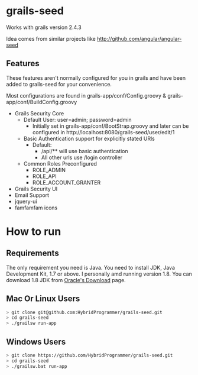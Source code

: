 # grails-seed
Works with grails version 2.4.3

Idea comes from similar projects like http://github.com/angular/angular-seed

## Features
These features aren't normally configured for you in grails and have been added to 
grails-seed for your convenience. 

Most configurations are found in grails-app/conf/Config.groovy & grails-app/conf/BuildConfig.groovy

* Grails Security Core
  * Default User: user=admin; password=admin
    * Initially set in grails-app/conf/BootStrap.groovy and later can be configured in http://localhost:8080/grails-seed/user/edit/1
  * Basic Authentication support for explicitly stated URls
    * Default: 
      * /api/** will use basic authentication 
      * All other urls use /login controller
  * Common Roles Preconfigured
    * ROLE_ADMIN
    * ROLE_API
    * ROLE_ACCOUNT_GRANTER
* Grails Security UI
* Email Support
* jquery-ui
* famfamfam icons

# How to run
## Requirements
The only requirement you need is Java. You need to install JDK, Java Development Kit,  1.7 or above. I personally amd running version 1.8. You can download 1.8 JDK from [Oracle's Download](http://www.oracle.com/technetwork/java/javase/downloads/jdk8-downloads-2133151.html) page.  

## Mac Or Linux Users
```bash
> git clone git@github.com:HybridProgrammer/grails-seed.git
> cd grails-seed
> ./grailsw run-app
```

## Windows Users
```bash
> git clone https://github.com/HybridProgrammer/grails-seed.git
> cd grails-seed
> ./grailsw.bat run-app
```
